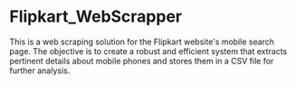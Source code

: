 # Flipkart_WebScrapper
This is a web scraping solution for the Flipkart website's mobile search page. The objective is to create a robust and efficient system that extracts pertinent details about mobile phones and stores them in a CSV file for further analysis.
